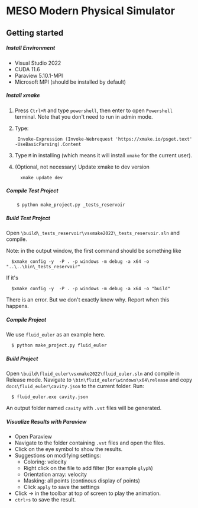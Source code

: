 # MESO Modern Physical Simulator

## Getting started

##### Install Environment
- Visual Studio 2022
- CUDA 11.6
- Paraview 5.10.1-MPI
- Microsoft MPI (should be installed by default)

##### Install xmake

1. Press `Ctrl+R` and type `powershell`, then enter to open `Powershell` terminal. Note that you don't need to run in admin mode.
2. Type:

        Invoke-Expression (Invoke-Webrequest 'https://xmake.io/psget.text' -UseBasicParsing).Content
3. Type `M` in installing (which means it will install `xmake` for the current user).
4. (Optional, not necessary) Update xmake to dev version

         xmake update dev

##### Compile Test Project
        $ python make_project.py _tests_reservoir

##### Build Test Project
Open `\build\_tests_reservoir\vsxmake2022\_tests_reservoir.sln` and compile.

Note: in the output window, the first command should be something like

      $xmake config -y  -P . -p windows -m debug -a x64 -o "..\..\bin\_tests_reservoir"

If it's

      $xmake config -y  -P . -p windows -m debug -a x64 -o "build"
There is an error. But we don't exactly know why. Report when this happens.      

##### Compile Project
We use `fluid_euler` as an example here.

      $ python make_project.py fluid_euler

##### Build Project
Open `\build\fluid_euler\vsxmake2022\fluid_euler.sln` and compile in Release mode.
Navigate to `\bin\fluid_euler\windows\x64\release` and copy `docs\fluid_euler\cavity.json`  to the current folder. Run:
      
      $ fluid_euler.exe cavity.json

An output folder named `cavity` with `.vst` files will be generated.

##### Visualize Results with Paraview
- Open Paraview
- Navigate to the folder containing `.vst` files and open the files.
- Click on the eye symbol to show the results.
- Suggestions on modifying settings:
  -  Coloring: velocity
  - Right click on the file to add filter (for example `glyph`)
  - Orientation array: velocity
  - Masking: all points (continous display of points)
  - Click `apply` to save the settings
- Click &rarr; in the toolbar at top of screen to play the animation.
- `ctrl+s` to save the result.